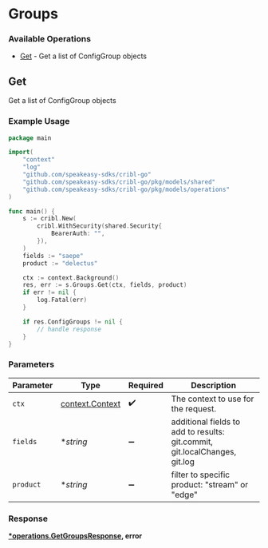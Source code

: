# Groups

### Available Operations

* [Get](#get) - Get a list of ConfigGroup objects

## Get

Get a list of ConfigGroup objects

### Example Usage

```go
package main

import(
	"context"
	"log"
	"github.com/speakeasy-sdks/cribl-go"
	"github.com/speakeasy-sdks/cribl-go/pkg/models/shared"
	"github.com/speakeasy-sdks/cribl-go/pkg/models/operations"
)

func main() {
    s := cribl.New(
        cribl.WithSecurity(shared.Security{
            BearerAuth: "",
        }),
    )
    fields := "saepe"
    product := "delectus"

    ctx := context.Background()
    res, err := s.Groups.Get(ctx, fields, product)
    if err != nil {
        log.Fatal(err)
    }

    if res.ConfigGroups != nil {
        // handle response
    }
}
```

### Parameters

| Parameter                                                                  | Type                                                                       | Required                                                                   | Description                                                                |
| -------------------------------------------------------------------------- | -------------------------------------------------------------------------- | -------------------------------------------------------------------------- | -------------------------------------------------------------------------- |
| `ctx`                                                                      | [context.Context](https://pkg.go.dev/context#Context)                      | :heavy_check_mark:                                                         | The context to use for the request.                                        |
| `fields`                                                                   | **string*                                                                  | :heavy_minus_sign:                                                         | additional fields to add to results: git.commit, git.localChanges, git.log |
| `product`                                                                  | **string*                                                                  | :heavy_minus_sign:                                                         | filter to specific product: "stream" or "edge"                             |


### Response

**[*operations.GetGroupsResponse](../../models/operations/getgroupsresponse.md), error**

